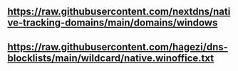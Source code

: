 ## https://raw.githubusercontent.com/nextdns/native-tracking-domains/main/domains/windows
## https://raw.githubusercontent.com/hagezi/dns-blocklists/main/wildcard/native.winoffice.txt
